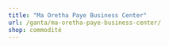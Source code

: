 ```yaml
---
title: "Ma Oretha Paye Business Center"
url: /ganta/ma-oretha-paye-business-center/
shop: commodité
---
```

